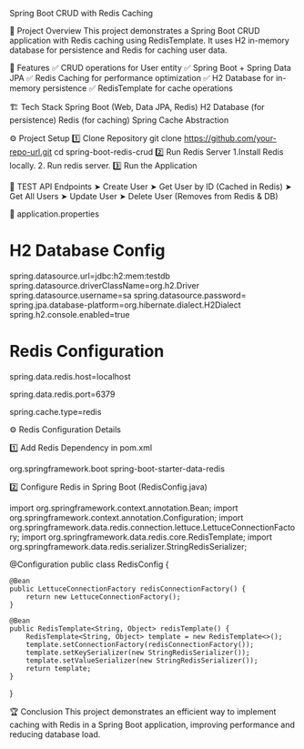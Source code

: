 Spring Boot CRUD with Redis Caching

🚀 Project Overview
This project demonstrates a Spring Boot CRUD application with Redis caching using RedisTemplate. It uses H2 in-memory database for persistence and Redis for caching user data.

📌 Features
✅ CRUD operations for User entity
✅ Spring Boot + Spring Data JPA
✅ Redis Caching for performance optimization
✅ H2 Database for in-memory persistence
✅ RedisTemplate for cache operations

🏗️ Tech Stack
Spring Boot (Web, Data JPA, Redis)
H2 Database (for persistence)
Redis (for caching)
Spring Cache Abstraction

⚙️ Project Setup
1️⃣ Clone Repository
git clone https://github.com/your-repo-url.git
cd spring-boot-redis-crud
2️⃣ Run Redis Server
  1.Install Redis locally.
  2. Run redis server.
3️⃣ Run the Application

📜 TEST API Endpoints
➤ Create User
➤ Get User by ID (Cached in Redis)
➤ Get All Users
➤ Update User
➤ Delete User (Removes from Redis & DB)


📄 application.properties
# H2 Database Config
spring.datasource.url=jdbc:h2:mem:testdb
spring.datasource.driverClassName=org.h2.Driver
spring.datasource.username=sa
spring.datasource.password=
spring.jpa.database-platform=org.hibernate.dialect.H2Dialect
spring.h2.console.enabled=true

# Redis Configuration
spring.data.redis.host=localhost

spring.data.redis.port=6379

spring.cache.type=redis

⚙️ Redis Configuration Details

1️⃣ Add Redis Dependency in pom.xml

<dependency>
    <groupId>org.springframework.boot</groupId>
    <artifactId>spring-boot-starter-data-redis</artifactId>
</dependency>

2️⃣ Configure Redis in Spring Boot (RedisConfig.java)

import org.springframework.context.annotation.Bean;
import org.springframework.context.annotation.Configuration;
import org.springframework.data.redis.connection.lettuce.LettuceConnectionFactory;
import org.springframework.data.redis.core.RedisTemplate;
import org.springframework.data.redis.serializer.StringRedisSerializer;

@Configuration
public class RedisConfig {

    @Bean
    public LettuceConnectionFactory redisConnectionFactory() {
        return new LettuceConnectionFactory();
    }

    @Bean
    public RedisTemplate<String, Object> redisTemplate() {
        RedisTemplate<String, Object> template = new RedisTemplate<>();
        template.setConnectionFactory(redisConnectionFactory());
        template.setKeySerializer(new StringRedisSerializer());
        template.setValueSerializer(new StringRedisSerializer());
        return template;
    }
}

🏆 Conclusion
This project demonstrates an efficient way to implement caching with Redis in a Spring Boot application, improving performance and reducing database load.

